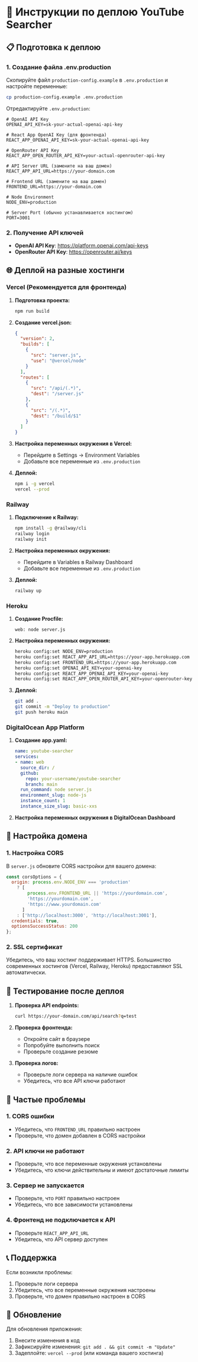 # 🚀 Инструкции по деплою YouTube Searcher

## 📋 Подготовка к деплою

### 1. Создание файла .env.production

Скопируйте файл `production-config.example` в `.env.production` и настройте переменные:

```bash
cp production-config.example .env.production
```

Отредактируйте `.env.production`:

```env
# OpenAI API Key
OPENAI_API_KEY=sk-your-actual-openai-api-key

# React App OpenAI Key (для фронтенда)
REACT_APP_OPENAI_API_KEY=sk-your-actual-openai-api-key

# OpenRouter API Key
REACT_APP_OPEN_ROUTER_API_KEY=your-actual-openrouter-api-key

# API Server URL (замените на ваш домен)
REACT_APP_API_URL=https://your-domain.com

# Frontend URL (замените на ваш домен)
FRONTEND_URL=https://your-domain.com

# Node Environment
NODE_ENV=production

# Server Port (обычно устанавливается хостингом)
PORT=3001
```

### 2. Получение API ключей

- **OpenAI API Key**: https://platform.openai.com/api-keys
- **OpenRouter API Key**: https://openrouter.ai/keys

## 🌐 Деплой на разные хостинги

### Vercel (Рекомендуется для фронтенда)

1. **Подготовка проекта:**
   ```bash
   npm run build
   ```

2. **Создание vercel.json:**
   ```json
   {
     "version": 2,
     "builds": [
       {
         "src": "server.js",
         "use": "@vercel/node"
       }
     ],
     "routes": [
       {
         "src": "/api/(.*)",
         "dest": "/server.js"
       },
       {
         "src": "/(.*)",
         "dest": "/build/$1"
       }
     ]
   }
   ```

3. **Настройка переменных окружения в Vercel:**
   - Перейдите в Settings → Environment Variables
   - Добавьте все переменные из `.env.production`

4. **Деплой:**
   ```bash
   npm i -g vercel
   vercel --prod
   ```

### Railway

1. **Подключение к Railway:**
   ```bash
   npm install -g @railway/cli
   railway login
   railway init
   ```

2. **Настройка переменных окружения:**
   - Перейдите в Variables в Railway Dashboard
   - Добавьте все переменные из `.env.production`

3. **Деплой:**
   ```bash
   railway up
   ```

### Heroku

1. **Создание Procfile:**
   ```
   web: node server.js
   ```

2. **Настройка переменных окружения:**
   ```bash
   heroku config:set NODE_ENV=production
   heroku config:set REACT_APP_API_URL=https://your-app.herokuapp.com
   heroku config:set FRONTEND_URL=https://your-app.herokuapp.com
   heroku config:set OPENAI_API_KEY=your-openai-key
   heroku config:set REACT_APP_OPENAI_API_KEY=your-openai-key
   heroku config:set REACT_APP_OPEN_ROUTER_API_KEY=your-openrouter-key
   ```

3. **Деплой:**
   ```bash
   git add .
   git commit -m "Deploy to production"
   git push heroku main
   ```

### DigitalOcean App Platform

1. **Создание app.yaml:**
   ```yaml
   name: youtube-searcher
   services:
   - name: web
     source_dir: /
     github:
       repo: your-username/youtube-searcher
       branch: main
     run_command: node server.js
     environment_slug: node-js
     instance_count: 1
     instance_size_slug: basic-xxs
   ```

2. **Настройка переменных окружения в DigitalOcean Dashboard**

## 🔧 Настройка домена

### 1. Настройка CORS

В `server.js` обновите CORS настройки для вашего домена:

```javascript
const corsOptions = {
  origin: process.env.NODE_ENV === 'production' 
    ? [
        process.env.FRONTEND_URL || 'https://yourdomain.com',
        'https://yourdomain.com',
        'https://www.yourdomain.com'
      ] 
    : ['http://localhost:3000', 'http://localhost:3001'],
  credentials: true,
  optionsSuccessStatus: 200
};
```

### 2. SSL сертификат

Убедитесь, что ваш хостинг поддерживает HTTPS. Большинство современных хостингов (Vercel, Railway, Heroku) предоставляют SSL автоматически.

## 🧪 Тестирование после деплоя

1. **Проверка API endpoints:**
   ```bash
   curl https://your-domain.com/api/search?q=test
   ```

2. **Проверка фронтенда:**
   - Откройте сайт в браузере
   - Попробуйте выполнить поиск
   - Проверьте создание резюме

3. **Проверка логов:**
   - Проверьте логи сервера на наличие ошибок
   - Убедитесь, что все API ключи работают

## 🚨 Частые проблемы

### 1. CORS ошибки
- Убедитесь, что `FRONTEND_URL` правильно настроен
- Проверьте, что домен добавлен в CORS настройки

### 2. API ключи не работают
- Проверьте, что все переменные окружения установлены
- Убедитесь, что ключи действительны и имеют достаточные лимиты

### 3. Сервер не запускается
- Проверьте, что `PORT` правильно настроен
- Убедитесь, что все зависимости установлены

### 4. Фронтенд не подключается к API
- Проверьте `REACT_APP_API_URL`
- Убедитесь, что API сервер доступен

## 📞 Поддержка

Если возникли проблемы:
1. Проверьте логи сервера
2. Убедитесь, что все переменные окружения настроены
3. Проверьте, что домен правильно настроен в CORS

## 🔄 Обновление

Для обновления приложения:
1. Внесите изменения в код
2. Зафиксируйте изменения: `git add . && git commit -m "Update"`
3. Задеплойте: `vercel --prod` (или команда вашего хостинга)








